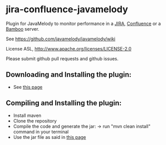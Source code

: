 jira-confluence-javamelody
=========================

Plugin for JavaMelody to monitor performance in a  [JIRA](http://www.atlassian.com/software/jira/), [Confluence](http://www.atlassian.com/software/confluence/) or a [Bamboo](http://www.atlassian.com/software/bamboo/) server.

See https://github.com/javamelody/javamelody/wiki

License ASL, http://www.apache.org/licenses/LICENSE-2.0

Please submit github pull requests and github issues.


Downloading and Installing the plugin:
---------------------------------------
 - See [this page](https://github.com/javamelody/javamelody/wiki/AtlassianPlugin)


Compiling and Installing the plugin:
---------------------------------------
 - Install maven
 - Clone the repository
 - Compile the code and generate the jar:
	-> run "mvn clean install" command in your terminal
 - Use the jar file as said in [this page](https://github.com/javamelody/javamelody/wiki/AtlassianPlugin)

